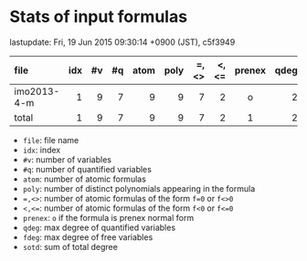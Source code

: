
# Stats of input formulas

lastupdate: Fri, 19 Jun 2015 09:30:14 +0900 (JST), c5f3949

|                  file|idx|#v|#q|atom|poly|=,<>|<,<=|prenex|qdeg|fdeg|sotd|
|:----|--:|--:|--:|--:|--:|--:|--:|:-:|--:|--:|--:|
|imo2013-4-m           | 1| 9| 7|  9| 9| 7| 2|o| 2| 2|137|
|total                 | 1| 9| 7|  9| 9| 7| 2|1| 2| 2|137|

- `file`: file name
- `idx`: index
- `#v`: number of variables
- `#q`: number of quantified variables
- `atom`: number of atomic formulas
- `poly`: number of distinct polynomials appearing in the formula
- `=,<>`: number of atomic formulas of the form `f=0` or `f<>0`
- `<,<=`: number of atomic formulas of the form `f<0` or `f<=0`
- `prenex`: `o` if the formula is prenex normal form
- `qdeg`: max degree of quantified variables
- `fdeg`: max degree of free variables
- `sotd`: sum of total degree

